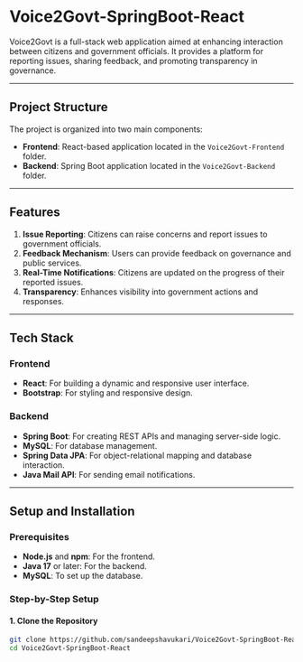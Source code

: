 # Voice2Govt-SpringBoot-React

Voice2Govt is a full-stack web application aimed at enhancing interaction between citizens and government officials. It provides a platform for reporting issues, sharing feedback, and promoting transparency in governance.

---

## **Project Structure**
The project is organized into two main components:
- **Frontend**: React-based application located in the `Voice2Govt-Frontend` folder.
- **Backend**: Spring Boot application located in the `Voice2Govt-Backend` folder.


---

## **Features**
1. **Issue Reporting**: Citizens can raise concerns and report issues to government officials.
2. **Feedback Mechanism**: Users can provide feedback on governance and public services.
3. **Real-Time Notifications**: Citizens are updated on the progress of their reported issues.
4. **Transparency**: Enhances visibility into government actions and responses.

---

## **Tech Stack**
### **Frontend**
- **React**: For building a dynamic and responsive user interface.
- **Bootstrap**: For styling and responsive design.

### **Backend**
- **Spring Boot**: For creating REST APIs and managing server-side logic.
- **MySQL**: For database management.
- **Spring Data JPA**: For object-relational mapping and database interaction.
- **Java Mail API**: For sending email notifications.

---

## **Setup and Installation**
### **Prerequisites**
- **Node.js** and **npm**: For the frontend.
- **Java 17** or later: For the backend.
- **MySQL**: To set up the database.

### **Step-by-Step Setup**

#### **1. Clone the Repository**
```bash
git clone https://github.com/sandeepshavukari/Voice2Govt-SpringBoot-React.git
cd Voice2Govt-SpringBoot-React
